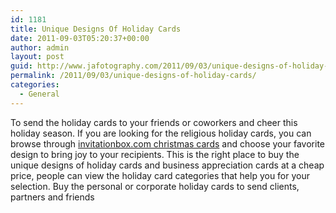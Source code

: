 ```yaml
---
id: 1181
title: Unique Designs Of Holiday Cards
date: 2011-09-03T05:20:37+00:00
author: admin
layout: post
guid: http://www.jafotography.com/2011/09/03/unique-designs-of-holiday-cards/
permalink: /2011/09/03/unique-designs-of-holiday-cards/
categories:
  - General
---
```

To send the holiday cards to your friends or coworkers and cheer this holiday season. If you are looking for the religious holiday cards, you can browse through [invitationbox.com christmas cards](http://www.invitationbox.com/christmascards.html) and choose your favorite design to bring joy to your recipients. This is the right place to buy the unique designs of holiday cards and business appreciation cards at a cheap price, people can view the holiday card categories that help you for your selection. Buy the personal or corporate holiday cards to send clients, partners and friends